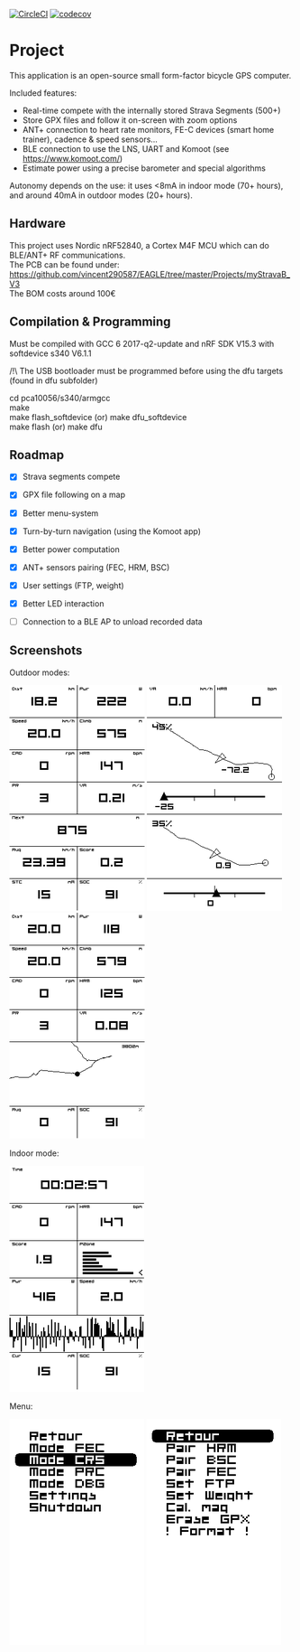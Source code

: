 [![CircleCI](https://circleci.com/gh/vincent290587/stravaV10/tree/develop.svg?style=svg)](https://circleci.com/gh/vincent290587/stravaV10/tree/develop)
[![codecov](https://codecov.io/gh/vincent290587/stravaV10/branch/develop/graph/badge.svg)](https://codecov.io/gh/vincent290587/stravaV10)

# Project

This application is an open-source small form-factor bicycle GPS computer.  

Included features: 
* Real-time compete with the internally stored Strava Segments (500+)
* Store GPX files and follow it on-screen with zoom options
* ANT+ connection to heart rate monitors, FE-C devices (smart home trainer), cadence & speed sensors...
* BLE connection to use the LNS, UART and Komoot (see https://www.komoot.com/)
* Estimate power using a precise barometer and special algorithms

Autonomy depends on the use: it uses <8mA in indoor mode (70+ hours), and around 40mA in outdoor modes (20+ hours).


## Hardware

This project uses Nordic nRF52840, a Cortex M4F MCU which can do BLE/ANT+ RF communications.  
The PCB can be found under: https://github.com/vincent290587/EAGLE/tree/master/Projects/myStravaB_V3  
The BOM costs around 100€


## Compilation & Programming

Must be compiled with GCC 6 2017-q2-update and nRF SDK V15.3 with softdevice s340 V6.1.1

/!\ The USB bootloader must be programmed before using the dfu targets (found in dfu subfolder)

cd pca10056/s340/armgcc  
make  
make flash_softdevice (or) make dfu_softdevice  
make flash            (or) make dfu  


## Roadmap

- [x] Strava segments compete
- [x] GPX file following on a map
- [x] Better menu-system
- [x] Turn-by-turn navigation (using the Komoot app)
- [x] Better power computation
- [x] ANT+ sensors pairing (FEC, HRM, BSC)
- [x] User settings (FTP, weight)
- [x] Better LED interaction
- [ ] Connection to a BLE AP to unload recorded data


## Screenshots

Outdoor modes:

![](docs/crs.png) ![](docs/crs_2seg.png) ![](docs/prc.png)  

Indoor mode:

![](docs/FEC.png)  

Menu:

![](docs/menu1.png) ![](docs/menu2.png)




